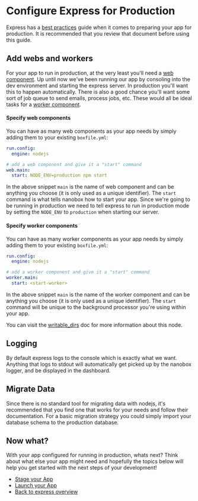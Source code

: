 # Configure Express for Production

Express has a [best practices](https://expressjs.com/en/advanced/best-practice-performance.html) guide when it comes to preparing your app for production. It is recommended that you review that document before using this guide.

## Add webs and workers
For your app to run in production, at the very least you'll need a [web component](https://docs.nanobox.io/getting-started/add-components/#web-amp-worker-components). Up until now we've been running our app by consoling into the dev environment and starting the express server. In production you'll want this to happen automatically. There is also a good chance you'll want some sort of job queue to send emails, process jobs, etc. These would all be ideal tasks for a [worker component](https://docs.nanobox.io/getting-started/add-components/#web-amp-worker-components).

#### Specify web components
You can have as many web components as your app needs by simply adding them to your existing `boxfile.yml`:

```yaml
run.config:
  engine: nodejs

# add a web component and give it a "start" command
web.main:
  start: NODE_ENV=production npm start
```

In the above snippet `main` is the name of web component and can be anything you choose (it is only used as a unique identifier). The `start` command is what tells nanobox how to start your app. Since we're going to be running in production we need to tell express to run in production mode by setting the `NODE_ENV` to `production` when starting our server.

#### Specify worker components
You can have as many worker components as your app needs by simply adding them to your existing `boxfile.yml`:

```yaml
run.config:
  engine: nodejs

# add a worker component and give it a "start" command
worker.main:
  start: <start-worker>
```

In the above snippet `main` is the name of the worker component and can be anything you choose (it is only used as a unique identifier). The `start` command will be unique to the background processor you're using within your app.

You can visit the [writable_dirs](https://docs.nanobox.io/boxfile/web/#writable-directories) doc for more information about this node.

## Logging
By default express logs to the console which is exactly what we want. Anything that logs to stdout will automatically get picked up by the nanobox logger, and be displayed in the dashboard.

## Migrate Data
Since there is no standard tool for migrating data with nodejs, it's recommended that you find one that works for your needs and follow their documentation. For a basic migration strategy you could simply import your database schema to the production database.

## Now what?
With your app configured for running in production, whats next? Think about what else your app might need and hopefully the topics below will help you get started with the next steps of your development!

* [Stage your App](/nodejs/express/stage-your-app)
* [Launch your App](/nodejs/express/launch-your-app)
* [Back to express overview](/nodejs/express)
